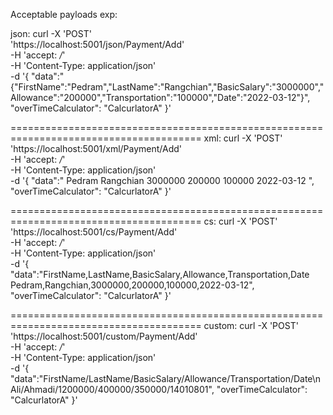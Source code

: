 Acceptable payloads exp:

json:
curl -X 'POST' \
  'https://localhost:5001/json/Payment/Add' \
  -H 'accept: */*' \
  -H 'Content-Type: application/json' \
  -d '{
   "data":"{\"FirstName\":\"Pedram\",\"LastName\":\"Rangchian\",\"BasicSalary\":\"3000000\",\"Allowance\":\"200000\",\"Transportation\":\"100000\",\"Date\":\"2022-03-12\"}",
  "overTimeCalculator": "CalcurlatorA"
}'

=======================================================================================
xml:
curl -X 'POST' \
  'https://localhost:5001/xml/Payment/Add' \
  -H 'accept: */*' \
  -H 'Content-Type: application/json' \
  -d '{
  "data":"<root>
  <FirstName>Pedram</FirstName>
  <LastName>Rangchian</LastName>
  <BasicSalary>3000000</BasicSalary>
  <Allowance>200000</Allowance>
  <Transportation>100000</Transportation>
  <Date>2022-03-12</Date>
</root>",
  "overTimeCalculator": "CalcurlatorA"
}'

=======================================================================================
cs:
curl -X 'POST' \
  'https://localhost:5001/cs/Payment/Add' \
  -H 'accept: */*' \
  -H 'Content-Type: application/json' \
  -d '{
  "data":"FirstName,LastName,BasicSalary,Allowance,Transportation,Date
Pedram,Rangchian,3000000,200000,100000,2022-03-12",
  "overTimeCalculator": "CalcurlatorA"
}'

=======================================================================================
custom:
curl -X 'POST' \
  'https://localhost:5001/custom/Payment/Add' \
  -H 'accept: */*' \
  -H 'Content-Type: application/json' \
  -d '{
  "data":"FirstName/LastName/BasicSalary/Allowance/Transportation/Date\nAli/Ahmadi/1200000/400000/350000/14010801",
  "overTimeCalculator": "CalcurlatorA"
}'